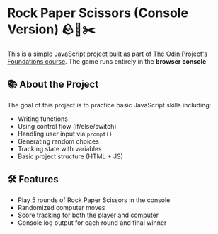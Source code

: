 # Rock Paper Scissors (Console Version) 🪨📄✂️

This is a simple JavaScript project built as part of [The Odin Project's Foundations course](https://www.theodinproject.com/lessons/foundations-rock-paper-scissors). 
The game runs entirely in the **browser console** 

## 📚 About the Project

The goal of this project is to practice basic JavaScript skills including:

- Writing functions
- Using control flow (if/else/switch)
- Handling user input via `prompt()`
- Generating random choices
- Tracking state with variables
- Basic project structure (HTML + JS)

## 🛠 Features

- Play 5 rounds of Rock Paper Scissors in the console
- Randomized computer moves
- Score tracking for both the player and computer
- Console log output for each round and final winner
